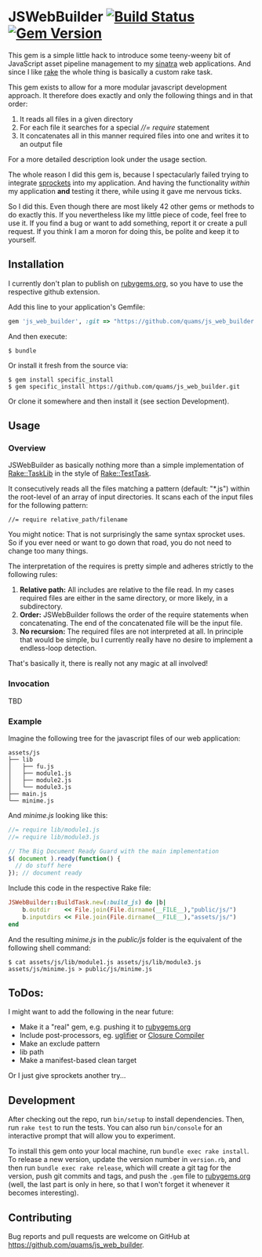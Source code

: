 # JSWebBuilder [![Build Status](https://travis-ci.org/quams/js_web_builder.svg?branch=master)](https://travis-ci.org/quams/js_web_builder)[![Gem Version](https://badge.fury.io/rb/js_web_builder.svg)](https://badge.fury.io/rb/js_web_builder)

This gem is a simple little hack to introduce some teeny-weeny bit of JavaScript asset pipeline management to my [sinatra](http://www.sinatrarb.com/) web applications. And since I like [rake](http://rake.rubyforge.org/) the whole thing is basically a custom rake task.

This gem exists to allow for a more modular javascript development approach. It therefore does exactly and only the following things and in that order:

1. It reads all files in a given directory
2. For each file it searches for a special _//= require_ statement
3. It concatenates all in this manner required files into one and writes it to an output file

For a more detailed description look under the usage section.

The whole reason I did this gem is, because I spectacularly failed trying to integrate [sprockets](https://github.com/rails/sprockets) into my application. And having the functionality _within_ my application **and** testing it there, while using it gave me nervous ticks.

So I did this. Even though there are most likely 42 other gems or methods to do exactly this. If you nevertheless like my little piece of code, feel free to use it. If you find a bug or want to add something, report it or create a pull request. If you think I am a moron for doing this, be polite and keep it to yourself.

## Installation

I currently don't plan to publish on [rubygems.org](https://rubygems.org), so you have to use the respective github extension.

Add this line to your application's Gemfile:

```ruby
gem 'js_web_builder', :git => "https://github.com/quams/js_web_builder.git"
```

And then execute:

    $ bundle

Or install it fresh from the source via:

    $ gem install specific_install
    $ gem specific_install https://github.com/quams/js_web_builder.git

Or clone it somewhere and then install it (see section Development).

## Usage

### Overview

JSWebBuilder as basically nothing more than a simple implementation of [Rake::TaskLib](http://rake.rubyforge.org/Rake/TaskLib.html) in the style of [Rake::TestTask](http://rake.rubyforge.org/Rake/TestTask.html).

It consecutively reads all the files matching a pattern (default: "\*.js") within the root-level of an array of input directories. It scans each of the input files for the following pattern:

    //= require relative_path/filename

You might notice: That is not surprisingly the same syntax sprocket uses. So if you ever need or want to go down that road, you do not need to change too many things.

The interpretation of the requires is pretty simple and adheres strictly to the following rules:

1. **Relative path:** All includes are relative to the file read. In my cases required files are either in the same directory, or more likely, in a subdirectory.
2. **Order:** JSWebBuilder follows the order of the require statements when concatenating. The end of the concatenated file will be the input file.
3. **No recursion:** The required files are not interpreted at all. In principle that would be simple, bu I currently really have no desire to implement a endless-loop detection.

That's basically it, there is really not any magic at all involved!

### Invocation

TBD

### Example

Imagine the following tree for the javascript files of our web application:

    assets/js    
    ├── lib
    │   ├── fu.js
    │   ├── module1.js
    │   ├── module2.js
    │   └── module3.js
    ├── main.js
    └── minime.js

And *minime.js* looking like this:

```javascript
//= require lib/module1.js
//= require lib/module3.js

// The Big Document Ready Guard with the main implementation
$( document ).ready(function() {
  // do stuff here
}); // document ready
```

Include this code in the respective Rake file:

```ruby
JSWebBuilder::BuildTask.new(:build_js) do |b|
    b.outdir    << File.join(File.dirname(__FILE__),"public/js/")
    b.inputdirs << File.join(File.dirname(__FILE__),"assets/js/")
end
```

And the resulting _minime.js_ in the _public/js_ folder is the equivalent of the following shell command:

    $ cat assets/js/lib/module1.js assets/js/lib/module3.js assets/js/minime.js > public/js/minime.js

## ToDos:

I might want to add the following in the near future:

- Make it a "real" gem, e.g. pushing it to [rubygems.org](https://rubygems.org)
- Include post-processors, eg. [uglifier](https://github.com/lautis/uglifier) or [Closure Compiler](https://github.com/documentcloud/closure-compiler)
- Make an exclude pattern
- lib path
- Make a manifest-based clean target

Or I just give sprockets another try...

## Development

After checking out the repo, run `bin/setup` to install dependencies. Then, run `rake test` to run the tests. You can also run `bin/console` for an interactive prompt that will allow you to experiment.

To install this gem onto your local machine, run `bundle exec rake install`. To release a new version, update the version number in `version.rb`, and then run `bundle exec rake release`, which will create a git tag for the version, push git commits and tags, and push the `.gem` file to [rubygems.org](https://rubygems.org) (well, the last part is only in here, so that I won't forget it whenever it becomes interesting).

## Contributing

Bug reports and pull requests are welcome on GitHub at https://github.com/quams/js_web_builder.

